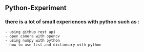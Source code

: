 ## Python-Experiment
### there is a lot of small experiences with python such as :
``` 
- using githup rest api
- open camera with opencv
- using numpy with python
- how to use list and dictionary with python
``` 
